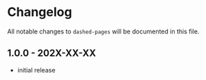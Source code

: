 # Changelog

All notable changes to `dashed-pages` will be documented in this file.

## 1.0.0 - 202X-XX-XX

- initial release
